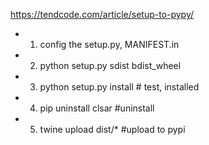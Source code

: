 https://tendcode.com/article/setup-to-pypy/

- 1. config the setup.py, MANIFEST.in
- 2. python setup.py sdist bdist_wheel
- 3. python setup.py install # test, installed
- 4. pip uninstall clsar #uninstall
- 5. twine upload dist/* #upload to pypi 

